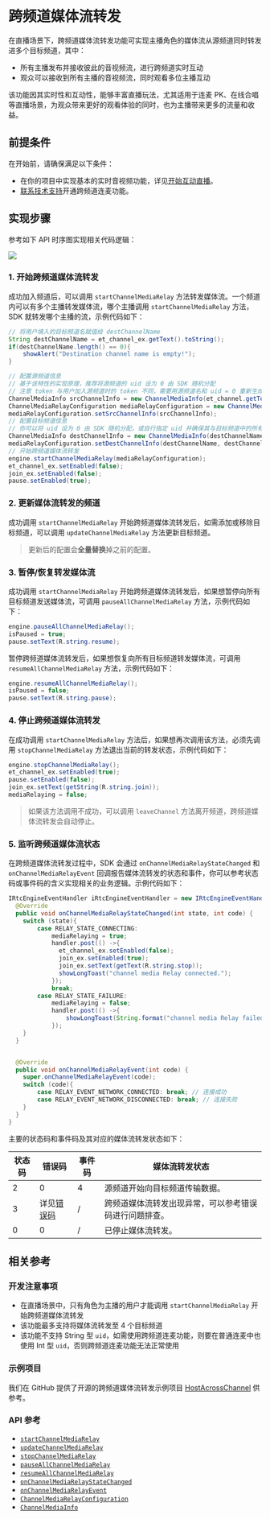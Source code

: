 # 跨频道媒体流转发

在直播场景下，跨频道媒体流转发功能可实现主播角色的媒体流从源频道同时转发进多个目标频道，其中：

- 所有主播发布并接收彼此的音视频流，进行跨频道实时互动
- 观众可以接收到所有主播的音视频流，同时观看多位主播互动

该功能因其实时性和互动性，能够丰富直播玩法，尤其适用于连麦 PK、在线合唱等直播场景，为观众带来更好的观看体验的同时，也为主播带来更多的流量和收益。


## 前提条件

在开始前，请确保满足以下条件：

- 在你的项目中实现基本的实时音视频功能，详见[开始互动直播](./start_live_android_ng)。
- <a href="https://agora-ticket.agora.io/">联系技术支持</a>开通跨频道连麦功能。


## 实现步骤

参考如下 API 时序图实现相关代码逻辑：

![](https://web-cdn.agora.io/docs-files/1672716202109)

### 1. 开始跨频道媒体流转发

成功加入频道后，可以调用 `startChannelMediaRelay` 方法转发媒体流。一个频道内可以有多个主播转发媒体流，哪个主播调用 `startChannelMediaRelay` 方法，SDK 就转发哪个主播的流，示例代码如下：

```java
// 将用户填入的目标频道名赋值给 destChannelName
String destChannelName = et_channel_ex.getText().toString();
if(destChannelName.length() == 0){
    showAlert("Destination channel name is empty!");
}

// 配置源频道信息
// 基于该特性的实现原理，推荐将源频道的 uid 设为 0 由 SDK 随机分配
// 注意 token 与用户加入源频道时的 token 不同，需要用源频道名和 uid = 0 重新生成
ChannelMediaInfo srcChannelInfo = new ChannelMediaInfo(et_channel.getText().toString(), null, myUid);
ChannelMediaRelayConfiguration mediaRelayConfiguration = new ChannelMediaRelayConfiguration();
mediaRelayConfiguration.setSrcChannelInfo(srcChannelInfo);
// 配置目标频道信息
// 你可以将 uid 设为 0 由 SDK 随机分配，或自行指定 uid 并确保其与目标频道中的所有 uid 不同
ChannelMediaInfo destChannelInfo = new ChannelMediaInfo(destChannelName, null, myUid);
mediaRelayConfiguration.setDestChannelInfo(destChannelName, destChannelInfo);
// 开始跨频道媒体流转发
engine.startChannelMediaRelay(mediaRelayConfiguration);
et_channel_ex.setEnabled(false);
join_ex.setEnabled(false);
pause.setEnabled(true);
```


### 2. 更新媒体流转发的频道

成功调用 `startChannelMediaRelay` 开始跨频道媒体流转发后，如需添加或移除目标频道，可以调用 `updateChannelMediaRelay` 方法更新目标频道。

> 更新后的配置会**全量替换**掉之前的配置。


### 3. 暂停/恢复转发媒体流

成功调用 `startChannelMediaRelay` 开始跨频道媒体流转发后，如果想暂停向所有目标频道发送媒体流，可调用 `pauseAllChannelMediaRelay` 方法，示例代码如下：

```java
engine.pauseAllChannelMediaRelay();
isPaused = true;
pause.setText(R.string.resume);
```

暂停跨频道媒体流转发后，如果想恢复向所有目标频道转发媒体流，可调用 `resumeAllChannelMediaRelay` 方法，示例代码如下：

```java
engine.resumeAllChannelMediaRelay();
isPaused = false;
pause.setText(R.string.pause);
```


### 4. 停止跨频道媒体流转发

在成功调用 `startChannelMediaRelay` 方法后，如果想再次调用该方法，必须先调用 `stopChannelMediaRelay` 方法退出当前的转发状态，示例代码如下：

```java
engine.stopChannelMediaRelay();
et_channel_ex.setEnabled(true);
pause.setEnabled(false);
join_ex.setText(getString(R.string.join));
mediaRelaying = false;
```

> 如果该方法调用不成功，可以调用 `leaveChannel` 方法离开频道，跨频道媒体流转发会自动停止。


### 5. 监听跨频道媒体流状态

在跨频道媒体流转发过程中，SDK 会通过 `onChannelMediaRelayStateChanged` 和 `onChannelMediaRelayEvent` 回调报告媒体流转发的状态和事件，你可以参考状态码或事件码的含义实现相关的业务逻辑。示例代码如下：

```java
IRtcEngineEventHandler iRtcEngineEventHandler = new IRtcEngineEventHandler(){
  @Override
  public void onChannelMediaRelayStateChanged(int state, int code) {
    switch (state){
        case RELAY_STATE_CONNECTING:
            mediaRelaying = true;
            handler.post(() ->{
              et_channel_ex.setEnabled(false);
              join_ex.setEnabled(true);
              join_ex.setText(getText(R.string.stop));
              showLongToast("channel media Relay connected.");
            });
            break;
        case RELAY_STATE_FAILURE:
            mediaRelaying = false;
            handler.post(() ->{
                showLongToast(String.format("channel media Relay failed at error code: %d", code));
            });
    }
  }


  @Override
  public void onChannelMediaRelayEvent(int code) {
    super.onChannelMediaRelayEvent(code);
    switch (code){
        case RELAY_EVENT_NETWORK_CONNECTED: break; // 连接成功
        case RELAY_EVENT_NETWORK_DISCONNECTED: break; // 连接失败
    }
  }
}
```

主要的状态码和事件码及其对应的媒体流转发状态如下：

| 状态码 | 错误码 | 事件码 | 媒体流转发状态 |
| ------- | ------ | ------ | ------------- |
| 2 | 0 | 4 | 源频道开始向目标频道传输数据。  |
| 3 | 详见[错误码](./API%20Reference/java_ng/API/toc_stream_management.html#callback_irtcengineeventhandler_onchannelmediarelaystatechanged) | /  | 跨频道媒体流转发出现异常，可以参考错误码进行问题排查。  |
| 0 | 0 | /  | 已停止媒体流转发。  |


## 相关参考

### 开发注意事项

- 在直播场景中，只有角色为主播的用户才能调用 `startChannelMediaRelay` 开始跨频道媒体流转发
- 该功能最多支持将媒体流转发至 4 个目标频道
- 该功能不支持 String 型 `uid`，如需使用跨频道连麦功能，则要在普通连麦中也使用 Int 型 `uid`，否则跨频道连麦功能无法正常使用

### 示例项目

我们在 GitHub 提供了开源的跨频道媒体流转发示例项目 [HostAcrossChannel](https://github.com/AgoraIO/API-Examples/blob/main/Android/APIExample/app/src/main/java/io/agora/api/example/examples/advanced/HostAcrossChannel.java) 供参考。

### API 参考

- [`startChannelMediaRelay`](./API%20Reference/java_ng/API/toc_stream_management.html#api_irtcengine_startchannelmediarelay)
- [`updateChannelMediaRelay`](./API%20Reference/java_ng/API/toc_stream_management.html#api_irtcengine_updatechannelmediarelay)
- [`stopChannelMediaRelay`](./API%20Reference/java_ng/API/toc_stream_management.html#api_irtcengine_stopchannelmediarelay)
- [`pauseAllChannelMediaRelay`](./API%20Reference/java_ng/API/toc_stream_management.html#api_irtcengine_pauseallchannelmediarelay)
- [`resumeAllChannelMediaRelay`](./API%20Reference/java_ng/API/toc_stream_management.html#api_irtcengine_resumeallchannelmediarelay)
- [`onChannelMediaRelayStateChanged`](./API%20Reference/java_ng/API/toc_stream_management.html#callback_irtcengineeventhandler_onchannelmediarelaystatechanged)
- [`onChannelMediaRelayEvent`](./API%20Reference/java_ng/API/toc_stream_management.html#callback_irtcengineeventhandler_onchannelmediarelayevent)
- [`ChannelMediaRelayConfiguration`](./API%20Reference/java_ng/API/class_channelmediarelayconfiguration.html)
- [`ChannelMediaInfo`](./API%20Reference/java_ng/API/class_channelmediainfo.html)